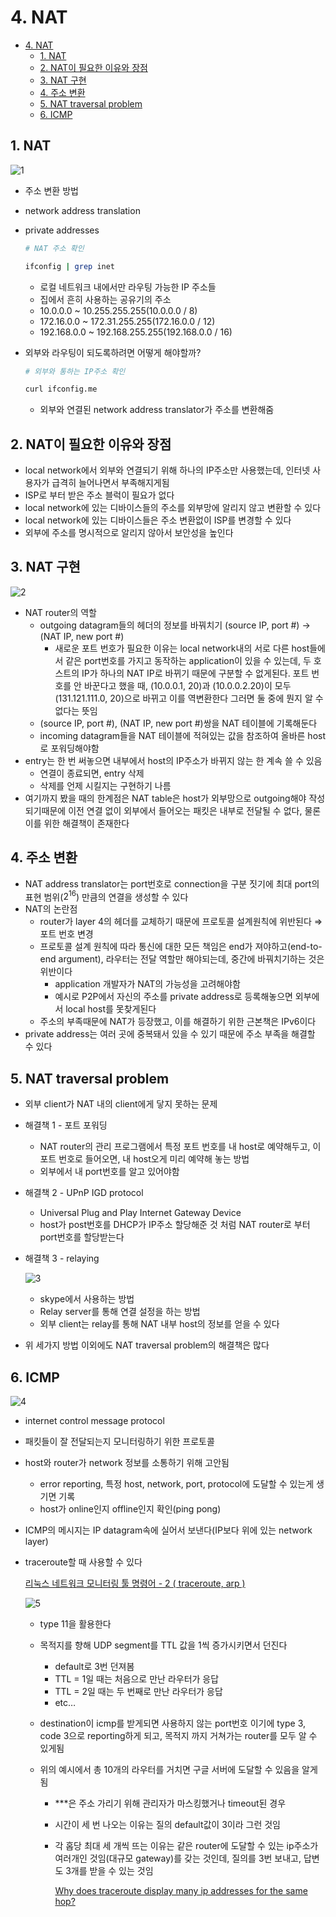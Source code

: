 # 4. NAT

<!--ts-->

- [4. NAT](#4-nat)
  - [1. NAT](#1-nat)
  - [2. NAT이 필요한 이유와 장점](#2-nat이-필요한-이유와-장점)
  - [3. NAT 구현](#3-nat-구현)
  - [4. 주소 변환](#4-주소-변환)
  - [5. NAT traversal problem](#5-nat-traversal-problem)
  - [6. ICMP](#6-icmp)

<!-- Created by https://github.com/ekalinin/github-markdown-toc -->
<!-- Added by: sungminyou, at: 2022년 7월 26일 화요일 12시 32분 09초 KST -->

<!--te-->

## 1. NAT

![1](https://user-images.githubusercontent.com/48282185/180916816-5f8ff408-4502-4bd0-b5b2-b339f59403f9.png)

- 주소 변환 방법
- network address translation
- private addresses

  ```bash
  # NAT 주소 확인

  ifconfig | grep inet
  ```

  - 로컬 네트워크 내에서만 라우팅 가능한 IP 주소들
  - 집에서 흔히 사용하는 공유기의 주소
  - 10.0.0.0 ~ 10.255.255.255(10.0.0.0 / 8)
  - 172.16.0.0 ~ 172.31.255.255(172.16.0.0 / 12)
  - 192.168.0.0 ~ 192.168.255.255(192.168.0.0 / 16)

- 외부와 라우팅이 되도록하려면 어떻게 해야할까?

  ```bash
  # 외부와 통하는 IP주소 확인

  curl ifconfig.me
  ```

  - 외부와 연결된 network address translator가 주소를 변환해줌

## 2. NAT이 필요한 이유와 장점

- local network에서 외부와 연결되기 위해 하나의 IP주소만 사용했는데, 인터넷 사용자가 급격히 늘어나면서 부족해지게됨
- ISP로 부터 받은 주소 블럭이 필요가 없다
- local network에 있는 디바이스들의 주소를 외부망에 알리지 않고 변환할 수 있다
- local network에 있는 디바이스들은 주소 변환없이 ISP를 변경할 수 있다
- 외부에 주소를 명시적으로 알리지 않아서 보안성을 높인다

## 3. NAT 구현

![2](https://user-images.githubusercontent.com/48282185/180916810-88e45296-bb06-4af6-9396-77e48e598085.png)

- NAT router의 역할
  - outgoing datagram들의 헤더의 정보를 바꿔치기 (source IP, port #) → (NAT IP, new port #)
    - 새로운 포트 번호가 필요한 이유는 local network내의 서로 다른 host들에서 같은 port번호를 가지고 동작하는 application이 있을 수 있는데, 두 호스트의 IP가 하나의 NAT IP로 바뀌기 때문에 구분할 수 없게된다. 포트 번호를 안 바꾼다고 했을 때, (10.0.0.1, 20)과 (10.0.0.2.20)이 모두 (131.121.111.0, 20)으로 바뀌고 이를 역변환한다 그러면 둘 중에 뭔지 알 수없다는 뜻임
  - (source IP, port #), (NAT IP, new port #)쌍을 NAT 테이블에 기록해둔다
  - incoming datagram들을 NAT 테이블에 적혀있는 값을 참조하여 올바른 host로 포워딩해야함
- entry는 한 번 써놓으면 내부에서 host의 IP주소가 바뀌지 않는 한 계속 쓸 수 있음
  - 연결이 종료되면, entry 삭제
  - 삭제를 언제 시킬지는 구현하기 나름
- 여기까지 봤을 때의 한계점은 NAT table은 host가 외부망으로 outgoing해야 작성되기때문에 이전 연결 없이 외부에서 들어오는 패킷은 내부로 전달될 수 없다, 물론 이를 위한 해결책이 존재한다

## 4. 주소 변환

- NAT address translator는 port번호로 connection을 구분 짓기에 최대 port의 표현 범위($2^{16}$) 만큼의 연결을 생성할 수 있다
- NAT의 논란점
  - router가 layer 4의 헤더를 교체하기 때문에 프로토콜 설계원칙에 위반된다 ⇒ 포트 번호 변경
  - 프로토콜 설계 원칙에 따라 통신에 대한 모든 책임은 end가 져야하고(end-to-end argument), 라우터는 전달 역할만 해야되는데, 중간에 바꿔치기하는 것은 위반이다
    - application 개발자가 NAT의 가능성을 고려해야함
    - 예시로 P2P에서 자신의 주소를 private address로 등록해놓으면 외부에서 local host를 못찾게된다
  - 주소의 부족때문에 NAT가 등장했고, 이를 해결하기 위한 근본책은 IPv6이다
- private address는 여러 곳에 중복돼서 있을 수 있기 때문에 주소 부족을 해결할 수 있다

## 5. NAT traversal problem

- 외부 client가 NAT 내의 client에게 닿지 못하는 문제
- 해결책 1 - 포트 포워딩
  - NAT router의 관리 프로그램에서 특정 포트 번호를 내 host로 예약해두고, 이 포트 번호로 들어오면, 내 host오게 미리 예약해 놓는 방법
  - 외부에서 내 port번호를 알고 있어야함
- 해결책 2 - UPnP IGD protocol
  - Universal Plug and Play Internet Gateway Device
  - host가 post번호를 DHCP가 IP주소 할당해준 것 처럼 NAT router로 부터 port번호를 할당받는다
- 해결책 3 - relaying

  ![3](https://user-images.githubusercontent.com/48282185/180916804-a8282706-fc67-45f4-ae78-4a3de067fc44.png)

  - skype에서 사용하는 방법
  - Relay server를 통해 연결 설정을 하는 방법
  - 외부 client는 relay를 통해 NAT 내부 host의 정보를 얻을 수 있다

- 위 세가지 방법 이외에도 NAT traversal problem의 해결책은 많다

## 6. ICMP

![4](https://user-images.githubusercontent.com/48282185/180916797-95e81bb5-009a-4f2d-a215-da1ae2177e4d.png)

- internet control message protocol
- 패킷들이 잘 전달되는지 모니터링하기 위한 프로토콜
- host와 router가 network 정보를 소통하기 위해 고안됨
  - error reporting, 특정 host, network, port, protocol에 도달할 수 있는게 생기면 기록
  - host가 online인지 offline인지 확인(ping pong)
- ICMP의 메시지는 IP datagram속에 실어서 보낸다(IP보다 위에 있는 network layer)
- traceroute할 때 사용할 수 있다

  [리눅스 네트워크 모니터링 툴 명령어 - 2 ( traceroute, arp )](https://wlsvud84.tistory.com/31)

  ![5](https://user-images.githubusercontent.com/48282185/180916790-14bf869b-f262-4cc7-ac19-8ec13725242f.png)

  - type 11을 활용한다
  - 목적지를 향해 UDP segment를 TTL 값을 1씩 증가시키면서 던진다
    - default로 3번 던져봄
    - TTL = 1일 때는 처음으로 만난 라우터가 응답
    - TTL = 2일 때는 두 번째로 만난 라우터가 응답
    - etc…
  - destination이 icmp를 받게되면 사용하지 않는 port번호 이기에 type 3, code 3으로 reporting하게 되고, 목적지 까지 거쳐가는 router를 모두 알 수 있게됨
  - 위의 예시에서 총 10개의 라우터를 거치면 구글 서버에 도달할 수 있음을 알게됨

    - \*\*\*은 주소 가리기 위해 관리자가 마스킹했거나 timeout된 경우
    - 시간이 세 번 나오는 이유는 질의 default값이 3이라 그런 것임
    - 각 홉당 최대 세 개씩 뜨는 이유는 같은 router에 도달할 수 있는 ip주소가 여러개인 것임(대규모 gateway)를 갖는 것인데, 질의를 3번 보내고, 답변도 3개를 받을 수 있는 것임

      [Why does traceroute display many ip addresses for the same hop?](https://unix.stackexchange.com/questions/421637/why-does-traceroute-display-many-ip-addresses-for-the-same-hop)
